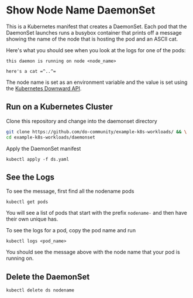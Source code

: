 # Show Node Name DaemonSet 
This is a Kubernetes manifest that creates a DaemonSet. Each pod that the DaemonSet launches runs a busybox container that prints off a message showing the name of the node that is hosting the pod and an ASCII cat. 

Here's what you should see when you look at the logs for one of the pods: 

```
this daemon is running on node <node_name>

here's a cat =^..^=
``` 

The node name is set as an environment variable and the value is set using the [Kubernetes Downward API](https://kubernetes.io/docs/tasks/inject-data-application/environment-variable-expose-pod-information/#the-downward-api). 

## Run on a Kubernetes Cluster
Clone this repository and change into the daemonset directory
```bash
git clone https://github.com/do-community/example-k8s-workloads/ && \
cd example-k8s-workloads/daemonset
```
Apply the DaemonSet manifest

`kubectl apply -f ds.yaml`

## See the Logs 
To see the message, first find all the nodename pods 

`kubectl get pods` 

You will see a list of pods that start with the prefix `nodename-` and then have their own unique has. 

To see the logs for a pod, copy the pod name and run 

`kubectl logs <pod_name>`

You should see the message above with the node name that your pod is running on. 

## Delete the DaemonSet 

`kubectl delete ds nodename`

